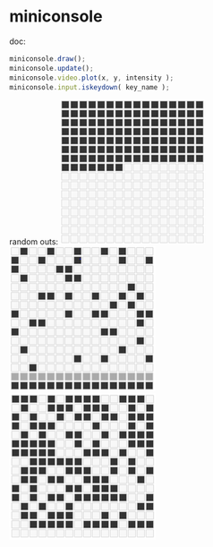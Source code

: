 miniconsole
===========
doc:
```javascript
miniconsole.draw();
miniconsole.update();
miniconsole.video.plot(x, y, intensity );
miniconsole.input.iskeydown( key_name );
```

random outs:
![mini console1](./screenshots/miniconsole1.PNG)
![mini console2](./screenshots/miniconsole2.PNG)
![mini console3](./screenshots/miniconsole3.PNG)